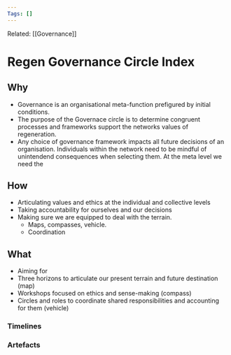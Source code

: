 ```yaml
---
Tags: []
---
```

Related: [[Governance]]
# Regen Governance Circle Index

## Why
- Governance is an organisational meta-function prefigured by initial conditions.
- The purpose of the Governace circle is to determine congruent processes and frameworks support the networks values of regeneration. 
- Any choice of governance framework impacts all future decisions of an organisation. Individuals within the network need to be mindful of unintendend consequences when selecting them. At the meta level we need the 
 
## How
- Articulating values and ethics at the individual and collective levels
- Taking accountability for ourselves and our decisions
- Making sure we are equipped to deal with the terrain. 
	- Maps, compasses, vehicle. 
	- Coordination


## What 
- Aiming for 
- Three horizons to articulate our present terrain and future destination (map)
- Workshops focused on ethics and sense-making (compass)
- Circles and roles to coordinate shared responsibilities and accounting for them (vehicle)




### Timelines
### Artefacts